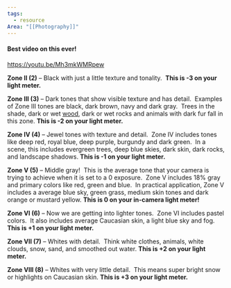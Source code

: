 ```yaml
---
tags:
  - resource
Area: "[[Photography]]"
---
```



#### Best video on this ever!

https://youtu.be/Mh3mkWMRpew


**Zone II (2)** – Black with just a little texture and tonality.  **This is -3 on your light meter.**

**Zone III (3)** – Dark tones that show visible texture and has detail.  Examples of Zone III tones are black, dark brown, navy and dark gray.  Trees in the shade, dark or wet [wood](https://www.colesclassroom.com/how-to-print-pictures-on-wood-that-will-blow-clients-away/), dark or wet rocks and animals with dark fur fall in this zone. **This is -2 on your light meter.**

**Zone IV (4)** – Jewel tones with texture and detail.  Zone IV includes tones like deep red, royal blue, deep purple, burgundy and dark green.  In a scene, this includes evergreen trees, deep blue skies, dark skin, dark rocks, and landscape shadows. **This is -1 on your light meter.**

**Zone V (5)** – Middle gray!  This is the average tone that your camera is trying to achieve when it is set to a 0 exposure.  Zone V includes 18% gray and primary colors like red, green and blue.  In practical application, Zone V includes a average blue sky, green grass, medium skin tones and dark orange or mustard yellow. **This is 0 on your in-camera light meter!**

**Zone VI (6)** – Now we are getting into lighter tones.  Zone VI includes pastel colors.  It also includes average Caucasian skin, a light blue sky and fog. **This is +1 on your light meter.**

**Zone VII (7)** – Whites with detail.  Think white clothes, animals, white clouds, snow, sand, and smoothed out water. **This is +2 on your light meter.**

**Zone VIII (8)** – Whites with very little detail.  This means super bright snow or highlights on Caucasian skin. **This is +3 on your light meter.**
